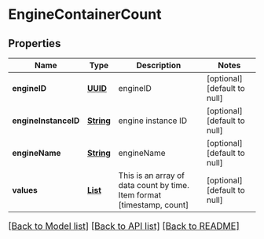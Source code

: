 # EngineContainerCount
## Properties

Name | Type | Description | Notes
------------ | ------------- | ------------- | -------------
**engineID** | [**UUID**](UUID.md) | engineID | [optional] [default to null]
**engineInstanceID** | [**String**](string.md) | engine instance ID | [optional] [default to null]
**engineName** | [**String**](string.md) | engineName | [optional] [default to null]
**values** | [**List**](array.md) | This is an array of data count by time. Item format [timestamp, count] | [optional] [default to null]

[[Back to Model list]](../README.md#documentation-for-models) [[Back to API list]](../README.md#documentation-for-api-endpoints) [[Back to README]](../README.md)

<style>
     p, ul, ol, li { font-size: 18px !important;}
</style>

